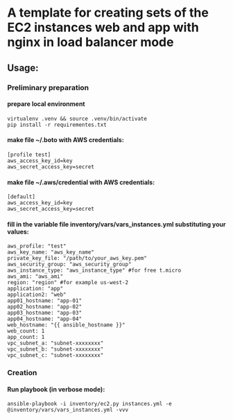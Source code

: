 # A template for creating sets of the EC2 instances web and app with nginx in load balancer mode

## Usage:

### Preliminary preparation

#### prepare local environment
```
virtualenv .venv && source .venv/bin/activate
pip install -r requirementes.txt
```
#### make file ~/.boto with AWS credentials:
```
[profile test]
aws_access_key_id=key
aws_secret_access_key=secret
```
#### make file ~/.aws/credential with AWS credentials:
```
[default]
aws_access_key_id=key
aws_secret_access_key=secret
```
#### fill in the variable file inventory/vars/vars_instances.yml substituting your values:
```
aws_profile: "test"
aws_key_name: "aws_key_name"
private_key_file: "/path/to/your_aws_key.pem"
aws_security_group: "aws_security_group"
aws_instance_type: "aws_instance_type" #for free t.micro
aws_ami: "aws_ami"
region: "region" #for example us-west-2
application: "app"
application2: "web"
app01_hostname: "app-01"
app02_hostname: "app-02"
app03_hostname: "app-03"
app04_hostname: "app-04"
web_hostname: "{{ ansible_hostname }}"
web_count: 1
app_count: 1
vpc_subnet_a: "subnet-xxxxxxxx"
vpc_subnet_b: "subnet-xxxxxxxx"
vpc_subnet_c: "subnet-xxxxxxxx"
```


### Creation

#### Run playbook (in verbose mode):
```
ansible-playbook -i inventory/ec2.py instances.yml -e @inventory/vars/vars_instances.yml -vvv 
```
